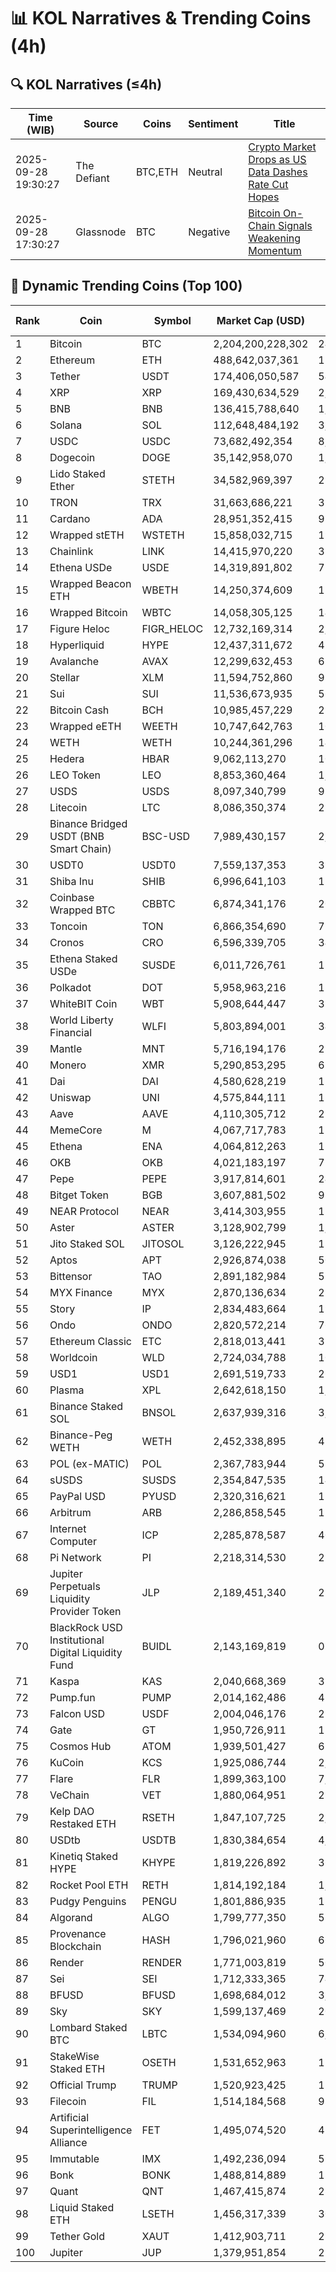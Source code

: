 # 📊 KOL Narratives & Trending Coins (4h)

## 🔍 KOL Narratives (≤4h)

| Time (WIB) | Source | Coins | Sentiment | Title |
|------------|--------|-------|-----------|-------|
| 2025-09-28 19:30:27 | The Defiant | BTC,ETH | Neutral | [Crypto Market Drops as US Data Dashes Rate Cut Hopes](https://thedefiant.io/example1) |
| 2025-09-28 17:30:27 | Glassnode | BTC | Negative | [Bitcoin On-Chain Signals Weakening Momentum](https://glassnode.com/example2) |

## 🚀 Dynamic Trending Coins (Top 100)

| Rank | Coin | Symbol | Market Cap (USD) | 24h Volume (USD) |
|------|------|--------|------------------|------------------|
| 1 | Bitcoin | BTC | 2,204,200,228,302 | 24,247,631,174 |
| 2 | Ethereum | ETH | 488,642,037,361 | 17,227,638,616 |
| 3 | Tether | USDT | 174,406,050,587 | 54,221,539,026 |
| 4 | XRP | XRP | 169,430,634,529 | 2,986,276,730 |
| 5 | BNB | BNB | 136,415,788,640 | 1,305,168,764 |
| 6 | Solana | SOL | 112,648,484,192 | 3,891,447,534 |
| 7 | USDC | USDC | 73,682,492,354 | 8,391,992,831 |
| 8 | Dogecoin | DOGE | 35,142,958,070 | 1,362,774,495 |
| 9 | Lido Staked Ether | STETH | 34,582,969,397 | 29,418,070 |
| 10 | TRON | TRX | 31,663,686,221 | 317,563,388 |
| 11 | Cardano | ADA | 28,951,352,415 | 915,935,814 |
| 12 | Wrapped stETH | WSTETH | 15,858,032,715 | 19,857,758 |
| 13 | Chainlink | LINK | 14,415,970,220 | 386,118,442 |
| 14 | Ethena USDe | USDE | 14,319,891,802 | 715,941,595 |
| 15 | Wrapped Beacon ETH | WBETH | 14,250,374,609 | 17,078,001 |
| 16 | Wrapped Bitcoin | WBTC | 14,058,305,125 | 140,527,430 |
| 17 | Figure Heloc | FIGR_HELOC | 12,732,169,314 | 2,600.0 |
| 18 | Hyperliquid | HYPE | 12,437,311,672 | 410,280,498 |
| 19 | Avalanche | AVAX | 12,299,632,453 | 630,779,365 |
| 20 | Stellar | XLM | 11,594,752,860 | 99,781,785 |
| 21 | Sui | SUI | 11,536,673,935 | 566,927,628 |
| 22 | Bitcoin Cash | BCH | 10,985,457,229 | 219,544,063 |
| 23 | Wrapped eETH | WEETH | 10,747,642,763 | 10,114,489 |
| 24 | WETH | WETH | 10,244,361,296 | 140,838,748 |
| 25 | Hedera | HBAR | 9,062,113,270 | 104,217,846 |
| 26 | LEO Token | LEO | 8,853,360,464 | 1,040,371 |
| 27 | USDS | USDS | 8,097,340,799 | 97,620,110 |
| 28 | Litecoin | LTC | 8,086,350,374 | 280,646,726 |
| 29 | Binance Bridged USDT (BNB Smart Chain) | BSC-USD | 7,989,430,157 | 2,645,187,724 |
| 30 | USDT0 | USDT0 | 7,559,137,353 | 398,673,097 |
| 31 | Shiba Inu | SHIB | 6,996,641,103 | 115,118,908 |
| 32 | Coinbase Wrapped BTC | CBBTC | 6,874,341,176 | 204,949,650 |
| 33 | Toncoin | TON | 6,866,354,690 | 79,862,184 |
| 34 | Cronos | CRO | 6,596,339,705 | 34,144,458 |
| 35 | Ethena Staked USDe | SUSDE | 6,011,726,761 | 157,712,675 |
| 36 | Polkadot | DOT | 5,958,963,216 | 155,668,642 |
| 37 | WhiteBIT Coin | WBT | 5,908,644,447 | 32,094,769 |
| 38 | World Liberty Financial | WLFI | 5,803,894,001 | 348,086,738 |
| 39 | Mantle | MNT | 5,716,194,176 | 288,847,898 |
| 40 | Monero | XMR | 5,290,853,295 | 63,224,534 |
| 41 | Dai | DAI | 4,580,628,219 | 128,366,927 |
| 42 | Uniswap | UNI | 4,575,844,111 | 151,708,150 |
| 43 | Aave | AAVE | 4,110,305,712 | 232,025,630 |
| 44 | MemeCore | M | 4,067,717,783 | 15,968,794 |
| 45 | Ethena | ENA | 4,064,812,263 | 153,583,088 |
| 46 | OKB | OKB | 4,021,183,197 | 71,917,446 |
| 47 | Pepe | PEPE | 3,917,814,601 | 241,298,602 |
| 48 | Bitget Token | BGB | 3,607,881,502 | 98,580,532 |
| 49 | NEAR Protocol | NEAR | 3,414,303,955 | 118,289,443 |
| 50 | Aster | ASTER | 3,128,902,799 | 1,152,398,231 |
| 51 | Jito Staked SOL | JITOSOL | 3,126,222,945 | 18,626,050 |
| 52 | Aptos | APT | 2,926,874,038 | 505,024,515 |
| 53 | Bittensor | TAO | 2,891,182,984 | 51,218,879 |
| 54 | MYX Finance | MYX | 2,870,136,634 | 289,572,441 |
| 55 | Story | IP | 2,834,483,664 | 195,349,489 |
| 56 | Ondo | ONDO | 2,820,572,214 | 76,480,284 |
| 57 | Ethereum Classic | ETC | 2,818,013,441 | 37,293,735 |
| 58 | Worldcoin | WLD | 2,724,034,788 | 107,906,188 |
| 59 | USD1 | USD1 | 2,691,519,733 | 265,776,586 |
| 60 | Plasma | XPL | 2,642,618,150 | 1,636,197,080 |
| 61 | Binance Staked SOL | BNSOL | 2,637,939,316 | 3,743,253 |
| 62 | Binance-Peg WETH | WETH | 2,452,338,895 | 42,718,660 |
| 63 | POL (ex-MATIC) | POL | 2,367,783,944 | 53,667,154 |
| 64 | sUSDS | SUSDS | 2,354,847,535 | 14,914,306 |
| 65 | PayPal USD | PYUSD | 2,320,316,621 | 123,186,857 |
| 66 | Arbitrum | ARB | 2,286,858,545 | 110,999,807 |
| 67 | Internet Computer | ICP | 2,285,878,587 | 40,253,636 |
| 68 | Pi Network | PI | 2,218,314,530 | 27,260,147 |
| 69 | Jupiter Perpetuals Liquidity Provider Token | JLP | 2,189,451,340 | 28,491,809 |
| 70 | BlackRock USD Institutional Digital Liquidity Fund | BUIDL | 2,143,169,819 | 0.0 |
| 71 | Kaspa | KAS | 2,040,668,369 | 32,878,581 |
| 72 | Pump.fun | PUMP | 2,014,162,486 | 413,575,876 |
| 73 | Falcon USD | USDF | 2,004,046,176 | 21,550,264 |
| 74 | Gate | GT | 1,950,726,911 | 11,113,602 |
| 75 | Cosmos Hub | ATOM | 1,939,501,427 | 68,322,217 |
| 76 | KuCoin | KCS | 1,925,086,744 | 2,142,200 |
| 77 | Flare | FLR | 1,899,363,100 | 7,116,017 |
| 78 | VeChain | VET | 1,880,064,951 | 21,263,763 |
| 79 | Kelp DAO Restaked ETH | RSETH | 1,847,107,725 | 2,627,628 |
| 80 | USDtb | USDTB | 1,830,384,654 | 4,321,214 |
| 81 | Kinetiq Staked HYPE | KHYPE | 1,819,226,892 | 36,837,015 |
| 82 | Rocket Pool ETH | RETH | 1,814,192,184 | 1,866,076 |
| 83 | Pudgy Penguins | PENGU | 1,801,886,935 | 139,824,284 |
| 84 | Algorand | ALGO | 1,799,777,350 | 52,146,613 |
| 85 | Provenance Blockchain | HASH | 1,796,021,960 | 66,893 |
| 86 | Render | RENDER | 1,771,003,819 | 50,145,886 |
| 87 | Sei | SEI | 1,712,333,365 | 74,764,531 |
| 88 | BFUSD | BFUSD | 1,698,684,012 | 3,075,688 |
| 89 | Sky | SKY | 1,599,137,469 | 20,801,720 |
| 90 | Lombard Staked BTC | LBTC | 1,534,094,960 | 6,772,374 |
| 91 | StakeWise Staked ETH | OSETH | 1,531,652,963 | 175,937 |
| 92 | Official Trump | TRUMP | 1,520,923,425 | 156,678,365 |
| 93 | Filecoin | FIL | 1,514,184,568 | 93,374,796 |
| 94 | Artificial Superintelligence Alliance | FET | 1,495,074,520 | 47,557,594 |
| 95 | Immutable | IMX | 1,492,236,094 | 59,568,848 |
| 96 | Bonk | BONK | 1,488,814,889 | 134,793,303 |
| 97 | Quant | QNT | 1,467,415,874 | 28,630,782 |
| 98 | Liquid Staked ETH | LSETH | 1,456,317,339 | 300,099 |
| 99 | Tether Gold | XAUT | 1,412,903,711 | 28,198,131 |
| 100 | Jupiter | JUP | 1,379,951,854 | 25,601,342 |